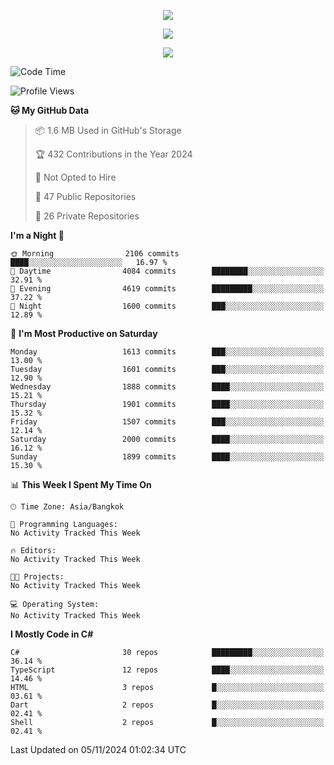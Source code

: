 <p align="center">
  <a href="say-hi.gif"> 
    <img align="center" src="say-hi.gif"/>
  </a>
</p>
<p align="center">
  <a href="https://github.com/htthinh1999">
    <img align="center" src="https://github-readme-stats-kappa-pink.vercel.app/api?username=htthinh1999&show_icons=true&count_private=true&theme=dracula"/>
  </a>
</p>
<p align="center">
  <a href="https://github.com/htthinh1999">
    <img src="https://github-readme-stats-kappa-pink.vercel.app/api/top-langs/?username=htthinh1999&layout=compact&langs_count=6&count_private=true&hide=tsql,hlsl,glsl,shaderlab&theme=dracula"/>
  </a>
</p>

<!--START_SECTION:waka-->
![Code Time](http://img.shields.io/badge/Code%20Time-0%20secs-blue)

![Profile Views](http://img.shields.io/badge/Profile%20Views-0-blue)

**🐱 My GitHub Data** 

> 📦 1.6 MB Used in GitHub's Storage 
 > 
> 🏆 432 Contributions in the Year 2024
 > 
> 🚫 Not Opted to Hire
 > 
> 📜 47 Public Repositories 
 > 
> 🔑 26 Private Repositories 
 > 
**I'm a Night 🦉** 

```text
🌞 Morning                2106 commits        ████░░░░░░░░░░░░░░░░░░░░░   16.97 % 
🌆 Daytime                4084 commits        ████████░░░░░░░░░░░░░░░░░   32.91 % 
🌃 Evening                4619 commits        █████████░░░░░░░░░░░░░░░░   37.22 % 
🌙 Night                  1600 commits        ███░░░░░░░░░░░░░░░░░░░░░░   12.89 % 
```
📅 **I'm Most Productive on Saturday** 

```text
Monday                   1613 commits        ███░░░░░░░░░░░░░░░░░░░░░░   13.00 % 
Tuesday                  1601 commits        ███░░░░░░░░░░░░░░░░░░░░░░   12.90 % 
Wednesday                1888 commits        ████░░░░░░░░░░░░░░░░░░░░░   15.21 % 
Thursday                 1901 commits        ████░░░░░░░░░░░░░░░░░░░░░   15.32 % 
Friday                   1507 commits        ███░░░░░░░░░░░░░░░░░░░░░░   12.14 % 
Saturday                 2000 commits        ████░░░░░░░░░░░░░░░░░░░░░   16.12 % 
Sunday                   1899 commits        ████░░░░░░░░░░░░░░░░░░░░░   15.30 % 
```


📊 **This Week I Spent My Time On** 

```text
🕑︎ Time Zone: Asia/Bangkok

💬 Programming Languages: 
No Activity Tracked This Week

🔥 Editors: 
No Activity Tracked This Week

🐱‍💻 Projects: 
No Activity Tracked This Week

💻 Operating System: 
No Activity Tracked This Week
```

**I Mostly Code in C#** 

```text
C#                       30 repos            █████████░░░░░░░░░░░░░░░░   36.14 % 
TypeScript               12 repos            ████░░░░░░░░░░░░░░░░░░░░░   14.46 % 
HTML                     3 repos             █░░░░░░░░░░░░░░░░░░░░░░░░   03.61 % 
Dart                     2 repos             █░░░░░░░░░░░░░░░░░░░░░░░░   02.41 % 
Shell                    2 repos             █░░░░░░░░░░░░░░░░░░░░░░░░   02.41 % 
```




 Last Updated on 05/11/2024 01:02:34 UTC
<!--END_SECTION:waka-->
